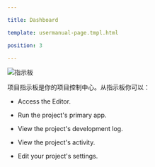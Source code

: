 ---
title: Dashboard
template: usermanual-page.tmpl.html
position: 3
---

![指示板][1]

项目指示板是你的项目控制中心。从指示板你可以：

* Access the Editor.
* Run the project's primary app.
* View the project's development log.
* View the project's activity.
* Edit your project's settings.

[1]: /images/platform/dashboard.png

